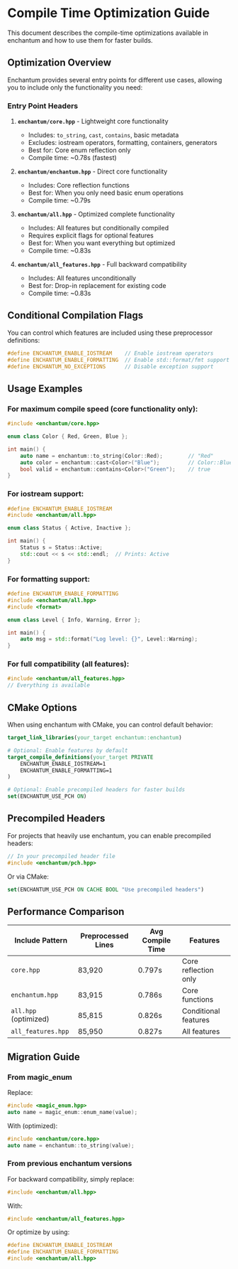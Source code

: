 # Compile Time Optimization Guide

This document describes the compile-time optimizations available in enchantum and how to use them for faster builds.

## Optimization Overview

Enchantum provides several entry points for different use cases, allowing you to include only the functionality you need:

### Entry Point Headers

1. **`enchantum/core.hpp`** - Lightweight core functionality
   - Includes: `to_string`, `cast`, `contains`, basic metadata
   - Excludes: iostream operators, formatting, containers, generators
   - Best for: Core enum reflection only
   - Compile time: ~0.78s (fastest)

2. **`enchantum/enchantum.hpp`** - Direct core functionality
   - Includes: Core reflection functions
   - Best for: When you only need basic enum operations
   - Compile time: ~0.79s

3. **`enchantum/all.hpp`** - Optimized complete functionality  
   - Includes: All features but conditionally compiled
   - Requires explicit flags for optional features
   - Best for: When you want everything but optimized
   - Compile time: ~0.83s

4. **`enchantum/all_features.hpp`** - Full backward compatibility
   - Includes: All features unconditionally
   - Best for: Drop-in replacement for existing code
   - Compile time: ~0.83s

## Conditional Compilation Flags

You can control which features are included using these preprocessor definitions:

```cpp
#define ENCHANTUM_ENABLE_IOSTREAM    // Enable iostream operators
#define ENCHANTUM_ENABLE_FORMATTING  // Enable std::format/fmt support
#define ENCHANTUM_NO_EXCEPTIONS      // Disable exception support
```

## Usage Examples

### For maximum compile speed (core functionality only):
```cpp
#include <enchantum/core.hpp>

enum class Color { Red, Green, Blue };

int main() {
    auto name = enchantum::to_string(Color::Red);        // "Red"
    auto color = enchantum::cast<Color>("Blue");         // Color::Blue
    bool valid = enchantum::contains<Color>("Green");    // true
}
```

### For iostream support:
```cpp
#define ENCHANTUM_ENABLE_IOSTREAM
#include <enchantum/all.hpp>

enum class Status { Active, Inactive };

int main() {
    Status s = Status::Active;
    std::cout << s << std::endl;  // Prints: Active
}
```

### For formatting support:
```cpp
#define ENCHANTUM_ENABLE_FORMATTING
#include <enchantum/all.hpp>
#include <format>

enum class Level { Info, Warning, Error };

int main() {
    auto msg = std::format("Log level: {}", Level::Warning);
}
```

### For full compatibility (all features):
```cpp
#include <enchantum/all_features.hpp>
// Everything is available
```

## CMake Options

When using enchantum with CMake, you can control default behavior:

```cmake
target_link_libraries(your_target enchantum::enchantum)

# Optional: Enable features by default
target_compile_definitions(your_target PRIVATE 
    ENCHANTUM_ENABLE_IOSTREAM=1
    ENCHANTUM_ENABLE_FORMATTING=1
)

# Optional: Enable precompiled headers for faster builds
set(ENCHANTUM_USE_PCH ON)
```

## Precompiled Headers

For projects that heavily use enchantum, you can enable precompiled headers:

```cpp
// In your precompiled header file
#include <enchantum/pch.hpp>
```

Or via CMake:
```cmake
set(ENCHANTUM_USE_PCH ON CACHE BOOL "Use precompiled headers")
```

## Performance Comparison

| Include Pattern | Preprocessed Lines | Avg Compile Time | Features |
|---|---|---|---|
| `core.hpp` | 83,920 | 0.797s | Core reflection only |
| `enchantum.hpp` | 83,915 | 0.786s | Core functions |
| `all.hpp` (optimized) | 85,815 | 0.826s | Conditional features |
| `all_features.hpp` | 85,950 | 0.827s | All features |

## Migration Guide

### From magic_enum
Replace:
```cpp
#include <magic_enum.hpp>
auto name = magic_enum::enum_name(value);
```

With (optimized):
```cpp
#include <enchantum/core.hpp>
auto name = enchantum::to_string(value);
```

### From previous enchantum versions
For backward compatibility, simply replace:
```cpp
#include <enchantum/all.hpp>
```

With:
```cpp
#include <enchantum/all_features.hpp>
```

Or optimize by using:
```cpp
#define ENCHANTUM_ENABLE_IOSTREAM
#define ENCHANTUM_ENABLE_FORMATTING
#include <enchantum/all.hpp>
```